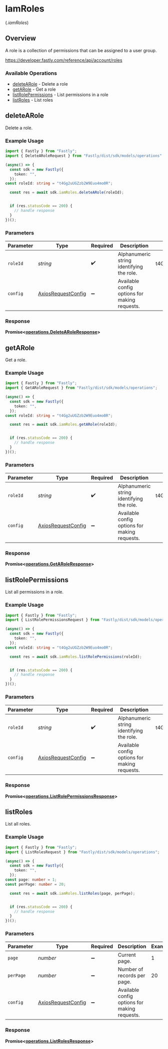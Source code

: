 # IamRoles
(*.iamRoles*)

## Overview

A role is a collection of permissions that can be assigned to a user group.

<https://developer.fastly.com/reference/api/account/roles>
### Available Operations

* [deleteARole](#deletearole) - Delete a role
* [getARole](#getarole) - Get a role
* [listRolePermissions](#listrolepermissions) - List permissions in a role
* [listRoles](#listroles) - List roles

## deleteARole

Delete a role.

### Example Usage

```typescript
import { Fastly } from "Fastly";
import { DeleteARoleRequest } from "Fastly/dist/sdk/models/operations";

(async() => {
  const sdk = new Fastly({
    token: "",
  });
const roleId: string = "t4Gg2uUGZzb2W9Euo4mo0R";

  const res = await sdk.iamRoles.deleteARole(roleId);


  if (res.statusCode == 200) {
    // handle response
  }
})();
```

### Parameters

| Parameter                                                    | Type                                                         | Required                                                     | Description                                                  | Example                                                      |
| ------------------------------------------------------------ | ------------------------------------------------------------ | ------------------------------------------------------------ | ------------------------------------------------------------ | ------------------------------------------------------------ |
| `roleId`                                                     | *string*                                                     | :heavy_check_mark:                                           | Alphanumeric string identifying the role.                    | t4Gg2uUGZzb2W9Euo4mo0R                                       |
| `config`                                                     | [AxiosRequestConfig](https://axios-http.com/docs/req_config) | :heavy_minus_sign:                                           | Available config options for making requests.                |                                                              |


### Response

**Promise<[operations.DeleteARoleResponse](../../models/operations/deletearoleresponse.md)>**


## getARole

Get a role.

### Example Usage

```typescript
import { Fastly } from "Fastly";
import { GetARoleRequest } from "Fastly/dist/sdk/models/operations";

(async() => {
  const sdk = new Fastly({
    token: "",
  });
const roleId: string = "t4Gg2uUGZzb2W9Euo4mo0R";

  const res = await sdk.iamRoles.getARole(roleId);


  if (res.statusCode == 200) {
    // handle response
  }
})();
```

### Parameters

| Parameter                                                    | Type                                                         | Required                                                     | Description                                                  | Example                                                      |
| ------------------------------------------------------------ | ------------------------------------------------------------ | ------------------------------------------------------------ | ------------------------------------------------------------ | ------------------------------------------------------------ |
| `roleId`                                                     | *string*                                                     | :heavy_check_mark:                                           | Alphanumeric string identifying the role.                    | t4Gg2uUGZzb2W9Euo4mo0R                                       |
| `config`                                                     | [AxiosRequestConfig](https://axios-http.com/docs/req_config) | :heavy_minus_sign:                                           | Available config options for making requests.                |                                                              |


### Response

**Promise<[operations.GetARoleResponse](../../models/operations/getaroleresponse.md)>**


## listRolePermissions

List all permissions in a role.

### Example Usage

```typescript
import { Fastly } from "Fastly";
import { ListRolePermissionsRequest } from "Fastly/dist/sdk/models/operations";

(async() => {
  const sdk = new Fastly({
    token: "",
  });
const roleId: string = "t4Gg2uUGZzb2W9Euo4mo0R";

  const res = await sdk.iamRoles.listRolePermissions(roleId);


  if (res.statusCode == 200) {
    // handle response
  }
})();
```

### Parameters

| Parameter                                                    | Type                                                         | Required                                                     | Description                                                  | Example                                                      |
| ------------------------------------------------------------ | ------------------------------------------------------------ | ------------------------------------------------------------ | ------------------------------------------------------------ | ------------------------------------------------------------ |
| `roleId`                                                     | *string*                                                     | :heavy_check_mark:                                           | Alphanumeric string identifying the role.                    | t4Gg2uUGZzb2W9Euo4mo0R                                       |
| `config`                                                     | [AxiosRequestConfig](https://axios-http.com/docs/req_config) | :heavy_minus_sign:                                           | Available config options for making requests.                |                                                              |


### Response

**Promise<[operations.ListRolePermissionsResponse](../../models/operations/listrolepermissionsresponse.md)>**


## listRoles

List all roles.

### Example Usage

```typescript
import { Fastly } from "Fastly";
import { ListRolesRequest } from "Fastly/dist/sdk/models/operations";

(async() => {
  const sdk = new Fastly({
    token: "",
  });
const page: number = 1;
const perPage: number = 20;

  const res = await sdk.iamRoles.listRoles(page, perPage);


  if (res.statusCode == 200) {
    // handle response
  }
})();
```

### Parameters

| Parameter                                                    | Type                                                         | Required                                                     | Description                                                  | Example                                                      |
| ------------------------------------------------------------ | ------------------------------------------------------------ | ------------------------------------------------------------ | ------------------------------------------------------------ | ------------------------------------------------------------ |
| `page`                                                       | *number*                                                     | :heavy_minus_sign:                                           | Current page.                                                | 1                                                            |
| `perPage`                                                    | *number*                                                     | :heavy_minus_sign:                                           | Number of records per page.                                  | 20                                                           |
| `config`                                                     | [AxiosRequestConfig](https://axios-http.com/docs/req_config) | :heavy_minus_sign:                                           | Available config options for making requests.                |                                                              |


### Response

**Promise<[operations.ListRolesResponse](../../models/operations/listrolesresponse.md)>**

